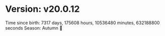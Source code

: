 # Version: v20.0.12
Time since birth: 7317 days, 175608 hours, 10536480 minutes, 632188800 seconds
Season: Autumn 🍁
